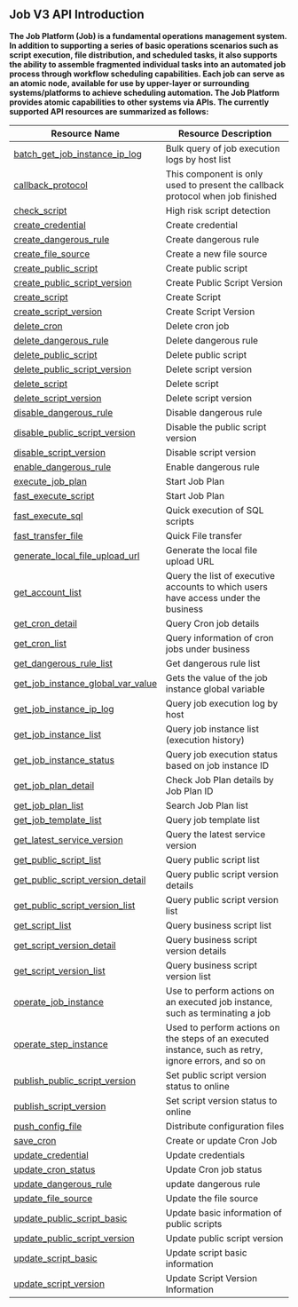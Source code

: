 ## Job V3 API Introduction

**The Job Platform (Job) is a fundamental operations management system. In addition to supporting a series of basic operations scenarios such as script execution, file distribution, and scheduled tasks, it also supports the ability to assemble fragmented individual tasks into an automated job process through workflow scheduling capabilities. Each job can serve as an atomic node, available for use by upper-layer or surrounding systems/platforms to achieve scheduling automation. The Job Platform provides atomic capabilities to other systems via APIs. The currently supported API resources are summarized as follows:**


| Resource Name | Resource Description                                                                                  |
| -------- |-------------------------------------------------------------------------------------------------------|
| [batch_get_job_instance_ip_log](https://github.com/TencentBlueKing/bk-job/blob/3.9.x/docs/apidoc/esb/jobv3-confapis/apidocs/en/batch_get_job_instance_ip_log.md) | Bulk query of job execution logs by host list                                                         |
| [callback_protocol](https://github.com/TencentBlueKing/bk-job/blob/3.9.x/docs/apidoc/esb/jobv3-confapis/apidocs/en/callback_protocol.md) | This component is only used to present the callback protocol when job finished                        |
| [check_script](https://github.com/TencentBlueKing/bk-job/blob/3.9.x/docs/apidoc/esb/jobv3-confapis/apidocs/en/check_script.md) | High risk script detection                                                                            |
| [create_credential](https://github.com/TencentBlueKing/bk-job/blob/3.9.x/docs/apidoc/esb/jobv3-confapis/apidocs/en/create_credential.md) | Create credential                                                                                     |
| [create_dangerous_rule](https://github.com/TencentBlueKing/bk-job/blob/3.9.x/docs/apidoc/esb/jobv3-confapis/apidocs/en/create_dangerous_rule.md) | Create dangerous rule                                                                                 |
| [create_file_source](https://github.com/TencentBlueKing/bk-job/blob/3.9.x/docs/apidoc/esb/jobv3-confapis/apidocs/en/create_file_source.md) | Create a new file source                                                                              |
| [create_public_script](https://github.com/TencentBlueKing/bk-job/blob/3.9.x/docs/apidoc/esb/jobv3-confapis/apidocs/en/create_public_script.md) | Create public script                                                                                  |
| [create_public_script_version](https://github.com/TencentBlueKing/bk-job/blob/3.9.x/docs/apidoc/esb/jobv3-confapis/apidocs/en/create_public_script_version.md) | Create Public Script Version                                                                          |
| [create_script](https://github.com/TencentBlueKing/bk-job/blob/3.9.x/docs/apidoc/esb/jobv3-confapis/apidocs/en/create_script.md) | Create Script                                                                                         |
| [create_script_version](https://github.com/TencentBlueKing/bk-job/blob/3.9.x/docs/apidoc/esb/jobv3-confapis/apidocs/en/create_script_version.md) | Create Script Version                                                                                 |
| [delete_cron](https://github.com/TencentBlueKing/bk-job/blob/3.9.x/docs/apidoc/esb/jobv3-confapis/apidocs/en/delete_cron.md) | Delete cron job                                                                                       |
| [delete_dangerous_rule](https://github.com/TencentBlueKing/bk-job/blob/3.9.x/docs/apidoc/esb/jobv3-confapis/apidocs/en/delete_dangerous_rule.md) | Delete dangerous rule                                                                                 |
| [delete_public_script](https://github.com/TencentBlueKing/bk-job/blob/3.9.x/docs/apidoc/esb/jobv3-confapis/apidocs/en/delete_public_script.md) | Delete  public script                                                                                 |
| [delete_public_script_version](https://github.com/TencentBlueKing/bk-job/blob/3.9.x/docs/apidoc/esb/jobv3-confapis/apidocs/en/delete_public_script_version.md) | Delete script version                                                                                 |
| [delete_script](https://github.com/TencentBlueKing/bk-job/blob/3.9.x/docs/apidoc/esb/jobv3-confapis/apidocs/en/delete_script.md) | Delete script                                                                                         |
| [delete_script_version](https://github.com/TencentBlueKing/bk-job/blob/3.9.x/docs/apidoc/esb/jobv3-confapis/apidocs/en/delete_script_version.md) | Delete script version                                                                                 |
| [disable_dangerous_rule](https://github.com/TencentBlueKing/bk-job/blob/3.9.x/docs/apidoc/esb/jobv3-confapis/apidocs/en/disable_dangerous_rule.md) | Disable dangerous rule                                                                                |
| [disable_public_script_version](https://github.com/TencentBlueKing/bk-job/blob/3.9.x/docs/apidoc/esb/jobv3-confapis/apidocs/en/disable_public_script_version.md) | Disable the public script version                                                                     |
| [disable_script_version](https://github.com/TencentBlueKing/bk-job/blob/3.9.x/docs/apidoc/esb/jobv3-confapis/apidocs/en/disable_script_version.md) | Disable script version                                                                                |
| [enable_dangerous_rule](https://github.com/TencentBlueKing/bk-job/blob/3.9.x/docs/apidoc/esb/jobv3-confapis/apidocs/en/enable_dangerous_rule.md) | Enable dangerous rule                                                                                 |
| [execute_job_plan](https://github.com/TencentBlueKing/bk-job/blob/3.9.x/docs/apidoc/esb/jobv3-confapis/apidocs/en/execute_job_plan.md) | Start Job Plan                                                                                        |
| [fast_execute_script](https://github.com/TencentBlueKing/bk-job/blob/3.9.x/docs/apidoc/esb/jobv3-confapis/apidocs/en/fast_execute_script.md) | Start Job Plan                                                                                        |
| [fast_execute_sql](https://github.com/TencentBlueKing/bk-job/blob/3.9.x/docs/apidoc/esb/jobv3-confapis/apidocs/en/fast_execute_sql.md) | Quick execution of SQL scripts                                                                        |
| [fast_transfer_file](https://github.com/TencentBlueKing/bk-job/blob/3.9.x/docs/apidoc/esb/jobv3-confapis/apidocs/en/fast_transfer_file.md) | Quick File transfer                                                                                   |
| [generate_local_file_upload_url](https://github.com/TencentBlueKing/bk-job/blob/3.9.x/docs/apidoc/esb/jobv3-confapis/apidocs/en/generate_local_file_upload_url.md) | Generate the local file upload URL                                                                    |
| [get_account_list](https://github.com/TencentBlueKing/bk-job/blob/3.9.x/docs/apidoc/esb/jobv3-confapis/apidocs/en/get_account_list.md) | Query the list of executive accounts to which users have access under the business                    |
| [get_cron_detail](https://github.com/TencentBlueKing/bk-job/blob/3.9.x/docs/apidoc/esb/jobv3-confapis/apidocs/en/get_cron_detail.md) | Query Cron job details                                                                                |
| [get_cron_list](https://github.com/TencentBlueKing/bk-job/blob/3.9.x/docs/apidoc/esb/jobv3-confapis/apidocs/en/get_cron_list.md) | Query information of cron jobs under business                                                         |
| [get_dangerous_rule_list](https://github.com/TencentBlueKing/bk-job/blob/3.9.x/docs/apidoc/esb/jobv3-confapis/apidocs/en/get_dangerous_rule_list.md) | Get dangerous rule list                                                                               |
| [get_job_instance_global_var_value](https://github.com/TencentBlueKing/bk-job/blob/3.9.x/docs/apidoc/esb/jobv3-confapis/apidocs/en/get_job_instance_global_var_value.md) | Gets the value of the job instance global variable                                                    |
| [get_job_instance_ip_log](https://github.com/TencentBlueKing/bk-job/blob/3.9.x/docs/apidoc/esb/jobv3-confapis/apidocs/en/get_job_instance_ip_log.md) | Query job execution log by host                                                                       |
| [get_job_instance_list](https://github.com/TencentBlueKing/bk-job/blob/3.9.x/docs/apidoc/esb/jobv3-confapis/apidocs/en/get_job_instance_list.md) | Query job instance list (execution history)                                                           |
| [get_job_instance_status](https://github.com/TencentBlueKing/bk-job/blob/3.9.x/docs/apidoc/esb/jobv3-confapis/apidocs/en/get_job_instance_status.md) | Query job execution status based on job instance ID                                                   |
| [get_job_plan_detail](https://github.com/TencentBlueKing/bk-job/blob/3.9.x/docs/apidoc/esb/jobv3-confapis/apidocs/en/get_job_plan_detail.md) | Check Job Plan details by Job Plan ID                                                                 |
| [get_job_plan_list](https://github.com/TencentBlueKing/bk-job/blob/3.9.x/docs/apidoc/esb/jobv3-confapis/apidocs/en/get_job_plan_list.md) | Search Job Plan list                                                                                  |
| [get_job_template_list](https://github.com/TencentBlueKing/bk-job/blob/3.9.x/docs/apidoc/esb/jobv3-confapis/apidocs/en/get_job_template_list.md) | Query job template list                                                                               |
| [get_latest_service_version](https://github.com/TencentBlueKing/bk-job/blob/3.9.x/docs/apidoc/esb/jobv3-confapis/apidocs/en/get_latest_service_version.md) | Query the latest service version                                                                      |
| [get_public_script_list](https://github.com/TencentBlueKing/bk-job/blob/3.9.x/docs/apidoc/esb/jobv3-confapis/apidocs/en/get_public_script_list.md) | Query public script list                                                                              |
| [get_public_script_version_detail](https://github.com/TencentBlueKing/bk-job/blob/3.9.x/docs/apidoc/esb/jobv3-confapis/apidocs/en/get_public_script_version_detail.md) | Query public script version details                                                                   |
| [get_public_script_version_list](https://github.com/TencentBlueKing/bk-job/blob/3.9.x/docs/apidoc/esb/jobv3-confapis/apidocs/en/get_public_script_version_list.md) | Query public script version list                                                                      |
| [get_script_list](https://github.com/TencentBlueKing/bk-job/blob/3.9.x/docs/apidoc/esb/jobv3-confapis/apidocs/en/get_script_list.md) | Query business script list                                                                            |
| [get_script_version_detail](https://github.com/TencentBlueKing/bk-job/blob/3.9.x/docs/apidoc/esb/jobv3-confapis/apidocs/en/get_script_version_detail.md) | Query business script version details                                                                 |
| [get_script_version_list](https://github.com/TencentBlueKing/bk-job/blob/3.9.x/docs/apidoc/esb/jobv3-confapis/apidocs/en/get_script_version_list.md) | Query business script version list                                                                    |
| [operate_job_instance](https://github.com/TencentBlueKing/bk-job/blob/3.9.x/docs/apidoc/esb/jobv3-confapis/apidocs/en/operate_job_instance.md) | Use to perform actions on an executed job instance, such as terminating a job                         |
| [operate_step_instance](https://github.com/TencentBlueKing/bk-job/blob/3.9.x/docs/apidoc/esb/jobv3-confapis/apidocs/en/operate_step_instance.md) | Used to perform actions on the steps of an executed instance, such as retry, ignore errors, and so on |
| [publish_public_script_version](https://github.com/TencentBlueKing/bk-job/blob/3.9.x/docs/apidoc/esb/jobv3-confapis/apidocs/en/publish_public_script_version.md) | Set public script version status to online                                                            |
| [publish_script_version](https://github.com/TencentBlueKing/bk-job/blob/3.9.x/docs/apidoc/esb/jobv3-confapis/apidocs/en/publish_script_version.md) | Set script version status to online                                                                   |
| [push_config_file](https://github.com/TencentBlueKing/bk-job/blob/3.9.x/docs/apidoc/esb/jobv3-confapis/apidocs/en/push_config_file.md) | Distribute configuration files                                                                        |
| [save_cron](https://github.com/TencentBlueKing/bk-job/blob/3.9.x/docs/apidoc/esb/jobv3-confapis/apidocs/en/save_cron.md) | Create or update Cron Job                                                                             |
| [update_credential](https://github.com/TencentBlueKing/bk-job/blob/3.9.x/docs/apidoc/esb/jobv3-confapis/apidocs/en/update_credential.md) | Update credentials                                                                                    |
| [update_cron_status](https://github.com/TencentBlueKing/bk-job/blob/3.9.x/docs/apidoc/esb/jobv3-confapis/apidocs/en/update_cron_status.md) | Update Cron job status                                                                                |
| [update_dangerous_rule](https://github.com/TencentBlueKing/bk-job/blob/3.9.x/docs/apidoc/esb/jobv3-confapis/apidocs/en/update_dangerous_rule.md) | update dangerous rule                                                                                 |
| [update_file_source](https://github.com/TencentBlueKing/bk-job/blob/3.9.x/docs/apidoc/esb/jobv3-confapis/apidocs/en/update_file_source.md) | Update the file source                                                                                |
| [update_public_script_basic](https://github.com/TencentBlueKing/bk-job/blob/3.9.x/docs/apidoc/esb/jobv3-confapis/apidocs/en/update_public_script_basic.md) | Update basic information of public scripts                                                            |
| [update_public_script_version](https://github.com/TencentBlueKing/bk-job/blob/3.9.x/docs/apidoc/esb/jobv3-confapis/apidocs/en/update_public_script_version.md) | Update public script version                                                                          |
| [update_script_basic](https://github.com/TencentBlueKing/bk-job/blob/3.9.x/docs/apidoc/esb/jobv3-confapis/apidocs/en/update_script_basic.md) | Update script basic information                                                                       |
| [update_script_version](https://github.com/TencentBlueKing/bk-job/blob/3.9.x/docs/apidoc/esb/jobv3-confapis/apidocs/en/update_script_version.md) | Update Script Version Information                                                                     |

